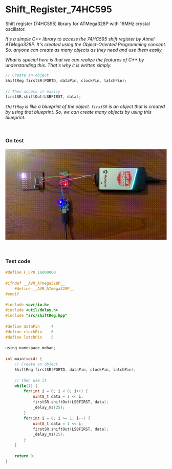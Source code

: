 # Shift_Register_74HC595
Shift register (74HC595) library for ATMega328P with 16MHz crystal oscillator.

*It's a simple C++ library to access the 74HC595 shift register by Atmel ATMega328P. It's created using the Object-Oriented Programming concept. So, anyone can create as many objects as they need and use them easily.*

*What is special here is that we can realize the features of C++ by understanding this. That's why it is written simply.*

```c
// Create an object
ShiftReg firstSR(PORTD, dataPin, clockPin, latchPin);

// Then access it easily
firstSR.shiftOut(LSBFIRST, data);
```

*`ShiftReg` is like a blueprint of the object. `firstSR` is an object that is created by using that blueprint. So, we can create many objects by using this blueprint.*

&nbsp;

### On test

![image_1](https://github.com/micro9997/Shift_Register_74HC595/blob/master/images/image_1.gif)

&nbsp;

### Test code

```c
#define F_CPU 16000000

#ifndef __AVR_ATmega328P__
    #define __AVR_ATmega328P__
#endif

#include <avr/io.h>
#include <util/delay.h>
#include "src/shiftReg.hpp"

#define dataPin     4
#define clockPin    6
#define latchPin    5

using namespace mohan;

int main(void) {
    // Create an object
    ShiftReg firstSR(PORTD, dataPin, clockPin, latchPin);

    // Then use it
    while(1) {
        for(int i = 0; i < 8; i++) {
            uint8_t data = 1 << i;
            firstSR.shiftOut(LSBFIRST, data);
            _delay_ms(25);
        }
        for(int i = 6; i >= 1; i--) {
            uint8_t data = 1 << i;
            firstSR.shiftOut(LSBFIRST, data);
            _delay_ms(25);
        }
    }
    
    return 0;
}
```

&nbsp;
